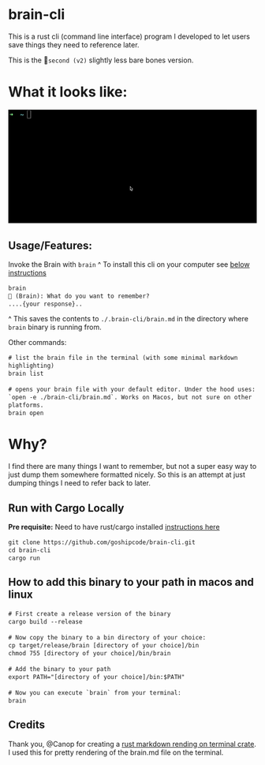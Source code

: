 # brain-cli

This is a rust cli (command line interface) program I developed to let users save things they need to reference later.

This is the 🥈`second (v2)` slightly less bare bones version. 

# What it looks like:
![](./brainv2v2.gif)

## Usage/Features:
Invoke the Brain with `brain`
^ To install this cli on your computer see [below instructions](#how-to-add-this-binary-to-your-path-in-macos-and-linux)
```
brain
🧠 (Brain): What do you want to remember?
....{your response}..
```
^ This saves the contents to `./.brain-cli/brain.md` in the directory where `brain` binary is running from.

Other commands:
```
# list the brain file in the terminal (with some minimal markdown highlighting)
brain list

# opens your brain file with your default editor. Under the hood uses: `open -e ./brain-cli/brain.md`. Works on Macos, but not sure on other platforms. 
brain open

```

# Why?
I find there are many things I want to remember, but not a super easy way to just dump them somewhere formatted nicely. 
So this is an attempt at just dumping things I need to refer back to later.

## Run with Cargo Locally
**Pre requisite:** Need to have rust/cargo installed [instructions here](https://doc.rust-lang.org/book/ch01-01-installation.html)

```
git clone https://github.com/goshipcode/brain-cli.git
cd brain-cli
cargo run 
```

## How to add this binary to your path in macos and linux
```
# First create a release version of the binary
cargo build --release

# Now copy the binary to a bin directory of your choice:
cp target/release/brain [directory of your choice]/bin
chmod 755 [directory of your choice]/bin/brain

# Add the binary to your path
export PATH="[directory of your choice]/bin:$PATH"

# Now you can execute `brain` from your terminal:
brain 
```

## Credits
Thank you, @Canop for creating a [rust markdown rending on terminal crate](https://github.com/Canop/termimad). I used this for pretty rendering of the brain.md file on the terminal.
